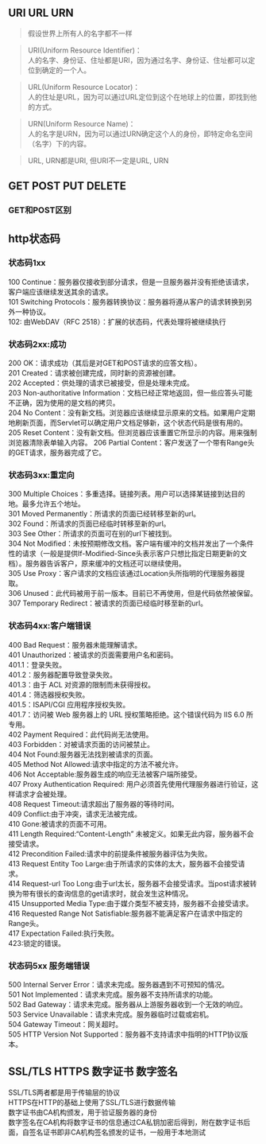 ## URI URL URN

> 假设世界上所有人的名字都不一样
 
> URI(Uniform Resource Identifier)：  
人的名字、身份证、住址都是URI，因为通过名字、身份证、住址都可以定位到确定的一个人。

> URL(Uniform Resource Locator)：  
人的住址是URL，因为可以通过URL定位到这个在地球上的位置，即找到他的方式。
  
> URN(Uniform Resource Name)：  
人的名字是URN，因为可以通过URN确定这个人的身份，即特定命名空间（名字）下的内容。

> URL, URN都是URI, 但URI不一定是URL, URN

## GET POST PUT DELETE

### GET和POST区别

## http状态码

### 状态码1xx
100 Continue：服务器仅接收到部分请求，但是一旦服务器并没有拒绝该请求，客户端应该继续发送其余的请求。  
101 Switching Protocols：服务器转换协议：服务器将遵从客户的请求转换到另外一种协议。  
102: 由WebDAV（RFC 2518）：扩展的状态码，代表处理将被继续执行  

### 状态码2xx:成功
200 OK：请求成功（其后是对GET和POST请求的应答文档）。  
201 Created：请求被创建完成，同时新的资源被创建。  
202 Accepted：供处理的请求已被接受，但是处理未完成。  
203 Non-authoritative Information：文档已经正常地返回，但一些应答头可能不正确，因为使用的是文档的拷贝。  
204 No Content：没有新文档。浏览器应该继续显示原来的文档。如果用户定期地刷新页面，而Servlet可以确定用户文档足够新，这个状态代码是很有用的。  
205 Reset Content：没有新文档。但浏览器应该重置它所显示的内容。用来强制浏览器清除表单输入内容。 
206 Partial Content：客户发送了一个带有Range头的GET请求，服务器完成了它。 

### 状态码3xx:重定向
300 Multiple Choices：多重选择。链接列表。用户可以选择某链接到达目的地。最多允许五个地址。  
301 Moved Permanently：所请求的页面已经转移至新的url。  
302 Found：所请求的页面已经临时转移至新的url。  
303 See Other：所请求的页面可在别的url下被找到。  
304 Not Modified：未按预期修改文档。客户端有缓冲的文档并发出了一个条件性的请求（一般是提供If-Modified-Since头表示客户只想比指定日期更新的文档）。服务器告诉客户，原来缓冲的文档还可以继续使用。  
305 Use Proxy：客户请求的文档应该通过Location头所指明的代理服务器提取。  
306 Unused：此代码被用于前一版本。目前已不再使用，但是代码依然被保留。  
307 Temporary Redirect：被请求的页面已经临时移至新的url。  

### 状态码4xx:客户端错误
400 Bad Request：服务器未能理解请求。  
401 Unauthorized：被请求的页面需要用户名和密码。  
401.1：登录失败。  
401.2：服务器配置导致登录失败。  
401.3：由于 ACL 对资源的限制而未获得授权。  
401.4：筛选器授权失败。  
401.5：ISAPI/CGI 应用程序授权失败。  
401.7：访问被 Web 服务器上的 URL 授权策略拒绝。这个错误代码为 IIS 6.0 所专用。  
402 Payment Required：此代码尚无法使用。  
403 Forbidden：对被请求页面的访问被禁止。  
404 Not Found:服务器无法找到被请求的页面。  
405 Method Not Allowed:请求中指定的方法不被允许。  
406 Not Acceptable:服务器生成的响应无法被客户端所接受。  
407 Proxy Authentication Required:  用户必须首先使用代理服务器进行验证，这样请求才会被处理。  
408 Request Timeout:请求超出了服务器的等待时间。  
409 Conflict:由于冲突，请求无法被完成。  
410 Gone:被请求的页面不可用。  
411 Length Required:“Content-Length” 未被定义。如果无此内容，服务器不会接受请求。  
412 Precondition Failed:请求中的前提条件被服务器评估为失败。  
413 Request Entity Too Large:由于所请求的实体的太大，服务器不会接受请求。  
414 Request-url Too Long:由于url太长，服务器不会接受请求。当post请求被转换为带有很长的查询信息的get请求时，就会发生这种情况。  
415 Unsupported Media Type:由于媒介类型不被支持，服务器不会接受请求。  
416 Requested Range Not Satisfiable:服务器不能满足客户在请求中指定的Range头。  
417 Expectation Failed:执行失败。  
423:锁定的错误。

### 状态码5xx 服务端错误
500 Internal Server Error：请求未完成。服务器遇到不可预知的情况。  
501 Not Implemented：请求未完成。服务器不支持所请求的功能。  
502 Bad Gateway：请求未完成。服务器从上游服务器收到一个无效的响应。  
503 Service Unavailable：请求未完成。服务器临时过载或宕机。  
504 Gateway Timeout：网关超时。  
505 HTTP Version Not Supported：服务器不支持请求中指明的HTTP协议版本。  

## SSL/TLS HTTPS 数字证书 数字签名
SSL/TLS两者都是用于传输层的协议  
HTTPS在HTTP的基础上使用了SSL/TLS进行数据传输  
数字证书由CA机构颁发，用于验证服务器的身份  
数字签名在CA机构将数字证书的信息通过CA私钥加密后得到，附在数字证书后面，自签名证书即非CA机构签名颁发的证书，一般用于本地测试  



